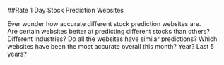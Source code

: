 ##Rate 1 Day Stock Prediction Websites

Ever wonder how accurate different stock prediction websites are.  
Are certain websites better at predicting different stocks than others?
Different industries?
Do all the websites have similar predictions?
Which websites have been the most accurate overall this month?  Year?  Last 5 years?